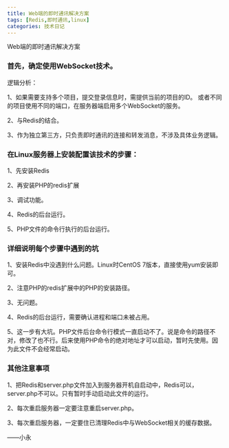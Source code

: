 ```yaml
---
title: Web端的即时通讯解决方案
tags: [Redis,即时通讯,linux]
categories: 技术日记
---
```



Web端的即时通讯解决方案

### 首先，确定使用WebSocket技术。
逻辑分析：

1、如果需要支持多个项目，提交登录信息时，需提供当前的项目的ID。
或者不同的项目使用不同的端口，在服务器端启用多个WebSocket的服务。

2、与Redis的结合。

3、作为独立第三方，只负责即时通讯的连接和转发消息，不涉及具体业务逻辑。

### 在Linux服务器上安装配置该技术的步骤：

1、先安装Redis

2、再安装PHP的redis扩展

3、调试功能。

4、Redis的后台运行。

5、PHP文件的命令行执行的后台运行。

### 详细说明每个步骤中遇到的坑

1、安装Redis中没遇到什么问题。Linux时CentOS 7版本，直接使用yum安装即可。

2、注意PHP的redis扩展中的PHP的安装路径。

3、无问题。

4、Redis的后台运行，需要确认进程和端口未被占用。

5、这一步有大坑。PHP文件后台命令行模式一直启动不了。说是命令的路径不对，修改了也不行。后来使用PHP命令的绝对地址才可以启动，暂时先使用。因为此文件不会经常启动。

### 其他注意事项

1、把Redis和server.php文件加入到服务器开机自启动中，Redis可以，server.php不可以。只有暂时手动启动此文件的运行。

2、每次重启服务器一定要注意重启server.php。

3、每次重启服务器，一定要住已清理Redis中与WebSocket相关的缓存数据。

——小永




